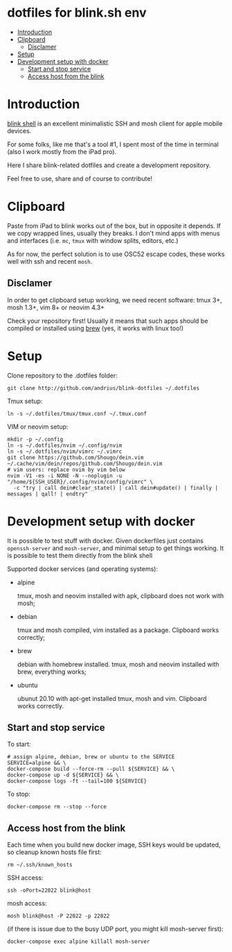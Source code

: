 dotfiles for blink.sh env
=========================

<!-- MarkdownTOC autolink="true" uri_encoding="false" levels="1,2,3,4,5,6" GFM -->

- [Introduction](#introduction)
- [Clipboard](#clipboard)
  - [Disclamer](#disclamer)
- [Setup](#setup)
- [Development setup with docker](#development-setup-with-docker)
  - [Start and stop service](#start-and-stop-service)
  - [Access host from the blink](#access-host-from-the-blink)

<!-- /MarkdownTOC -->

# Introduction

[blink shell](https://blink.sh) is an excellent minimalistic SSH and mosh client
for apple mobile devices.

For some folks, like me that's a tool #1, I spent most of the time in terminal
(also I work mostly from the iPad pro).

Here I share blink-related dotfiles and create a development repository.

Feel free to use, share and of course to contribute!

# Clipboard

Paste from iPad to blink works out of the box, but in opposite it depends. If we
copy wrapped lines, usually they breaks. I don't mind apps with menus and
interfaces (i.e. `mc`, `tmux` with window splits, editors, etc.)

As for now, the perfect solution is to use OSC52 escape codes, these works well
with ssh and recent `mosh`.

## Disclamer

In order to get clipboard setup working, we need recent software: tmux 3+, mosh
1.3+, vim 8+ or neovim 4.3+

Check your repository first! Usually it means that such apps should be compiled
or installed using [brew](https://brew.sh) (yes, it works with linux too!)

# Setup

Clone repository to the .dotfiles folder:

```shell
git clone http://github.com/andrius/blink-dotfiles ~/.dotfiles
```

Tmux setup:

```shell
ln -s ~/.dotfiles/tmux/tmux.conf ~/.tmux.conf
```

VIM or neovim setup:

```shell
mkdir -p ~/.config
ln -s ~/.dotfiles/nvim ~/.config/nvim
ln -s ~/.dotfiles/nvim/vimrc ~/.vimrc
git clone https://github.com/Shougo/dein.vim ~/.cache/vim/dein/repos/github.com/Shougo/dein.vim
# vim users: replace nvim by vim below
nvim -V1 -es -i NONE -N --noplugin -u "/home/${SSH_USER}/.config/nvim/config/vimrc" \
  -c "try | call dein#clear_state() | call dein#update() | finally | messages | qall! | endtry"
```

# Development setup with docker

It is possible to test stuff with docker. Given dockerfiles just contains `openssh-server`
and `mosh-server`, and minimal setup to get things working. It is possible to
test them directly from the blink shell

Supported docker services (and operating systems):

- alpine

  tmux, mosh and neovim installed with apk, clipboard does not work with mosh;

- debian

  tmux and mosh compiled, vim installed as a package. Clipboard works correctly;

- brew

  debian with homebrew installed. tmux, mosh and neovim installed with brew,
  everything works;

- ubuntu

  ubunut 20.10 with apt-get installed tmux, mosh and vim. Clipboard works
  correctly.

## Start and stop service

To start:

```shell
# assign alpine, debian, brew or ubuntu to the SERVICE
SERVICE=alpine && \
docker-compose build --force-rm --pull ${SERVICE} && \
docker-compose up -d ${SERVICE} && \
docker-compose logs -ft --tail=100 ${SERVICE}
```

To stop:

```shell
docker-compose rm --stop --force
```

## Access host from the blink

Each time when you build new docker image, SSH keys would be updated, so cleanup
known hosts file first:

```shell
rm ~/.ssh/known_hosts
```

SSH access:

```shell
ssh -oPort=22022 blink@host
```

mosh access:

```shell
mosh blink@host -P 22022 -p 22022
```

(if there is issue due to the busy UDP port, you might kill mosh-server first):

```shell
docker-compose exec alpine killall mosh-server
```
